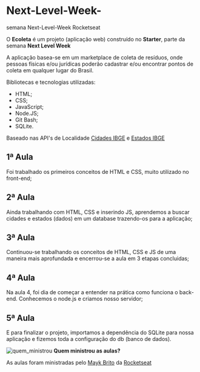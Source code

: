 # Next-Level-Week-
semana Next-Level-Week Rocketseat


O **Ecoleta** é um projeto (aplicação web) construído no **Starter**, parte da semana **Next Level Week** 

A aplicação basea-se em um marketplace de coleta de resíduos, onde pessoas físicas e/ou jurídicas poderão cadastrar e/ou encontrar pontos de coleta em qualquer lugar do Brasil.

Bibliotecas e tecnologias utilizadas:
- HTML;
- CSS;
- JavaScript;
- Node.JS;
- Git Bash;
- SQLite.

Baseado nas API's de Localidade [Cidades IBGE](https://servicodados.ibge.gov.br/api/docs/localidades?versao=1#api-Municipios-estadosUFMunicipiosGet) e [Estados IBGE](https://servicodados.ibge.gov.br/api/v1/localidades/estados)

## **1ª Aula**
Foi trabalhado os primeiros conceitos de HTML e CSS, muito utilizado no front-end;


## **2ª Aula**
Ainda trabalhando com HTML, CSS e inserindo JS, aprendemos a buscar cidades e estados (dados) em um database trazendo-os para a aplicação;


## **3ª Aula**
Continuou-se trabalhando os conceitos de HTML, CSS e JS de uma maneira mais aprofundada e encerrou-se a aula em 3 etapas concluidas;


## **4ª Aula**
Na aula 4, foi dia de começar a entender na prática como funciona o back-end. Conhecemos o node.js e criamos nosso servidor;


## **5ª Aula**
E para finalizar o projeto, importamos a dependência do SQLite para nossa aplicação e fizemos toda a configuração do db (banco de dados).


![quem_ministrou](https://user-images.githubusercontent.com/62728109/83679095-35e3b300-a5b5-11ea-940f-dc15b1e3e9bc.png)
 **Quem ministrou as aulas?**

As aulas foram ministradas pelo [Mayk Brito](https://github.com/maykbrito) da [Rocketseat](https://rocketseat.com.br/)
